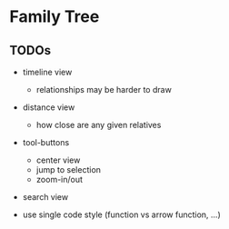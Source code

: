 # Family Tree

## TODOs

- timeline view
  - relationships may be harder to draw
- distance view
  - how close are any given relatives
- tool-buttons
  - center view
  - jump to selection
  - zoom-in/out
- search view

- use single code style (function vs arrow function, ...)